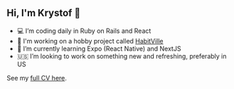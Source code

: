 ## Hi, I'm Krystof 👋

- 💻 I’m coding daily in Ruby on Rails and React
- 🏡 I'm working on a hobby project called [HabitVille](https://github.com/Laegas/habitville)
- 🌱 I’m currently learning Expo (React Native) and NextJS
- 🇺🇸 I’m looking to work on something new and refreshing, preferably in US

See my [full CV here]([url](https://github.com/Laegas/cv/blob/main/typst/cv.pdf)).
